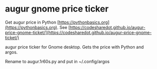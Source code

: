 # augur gnome price ticker

Get augur price in Python [https://pythonbasics.org](https://pythonbasics.org).
See [https://codesharedot.github.io/augur-price-gnome-ticket/](https://codesharedot.github.io/augur-price-gnome-ticket/)

augur price ticker for Gnome desktop. Gets the price with Python and argos.

Rename to augur.1r60s.py and put in ~/.config/argos
